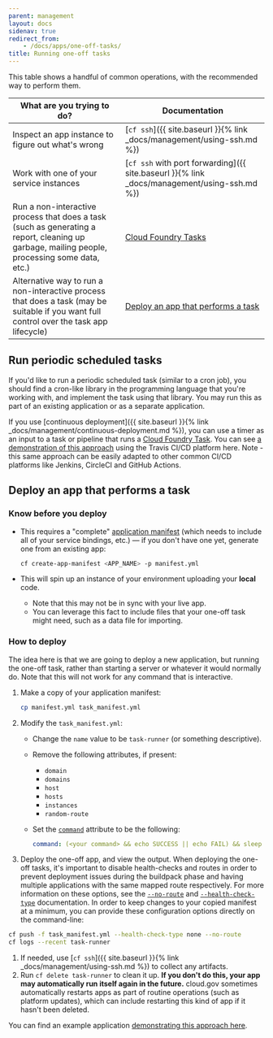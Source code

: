 ```yaml
---
parent: management
layout: docs
sidenav: true
redirect_from: 
    - /docs/apps/one-off-tasks/
title: Running one-off tasks
---
```


This table shows a handful of common operations, with the recommended way to perform them.

What are you trying to do? | Documentation
--- | ---
Inspect an app instance to figure out what's wrong | [`cf ssh`]({{ site.baseurl }}{% link _docs/management/using-ssh.md %})
Work with one of your service instances | [`cf ssh` with port forwarding]({{ site.baseurl }}{% link _docs/management/using-ssh.md %})
Run a non-interactive process that does a task (such as generating a report, cleaning up garbage, mailing people, processing some data, etc.) | [Cloud Foundry Tasks](https://docs.cloudfoundry.org/devguide/using-tasks.html)
Alternative way to run a non-interactive process that does a task (may be suitable if you want full control over the task app lifecycle) | [Deploy an app that performs a task](#deploy-an-app-that-performs-a-task)

## Run periodic scheduled tasks

If you'd like to run a periodic scheduled task (similar to a cron job), you should find a cron-like library in the programming language that you're working with, and implement the task using that library. You may run this as part of an existing application or as a separate application. 

If you use [continuous deployment]({{ site.baseurl }}{% link _docs/management/continuous-deployment.md %}), you can use a timer as an input to a task or pipeline that runs a [Cloud Foundry Task](https://docs.cloudfoundry.org/devguide/using-tasks.html). You can see [a demonstration of this approach](https://github.com/cloud-gov/cf-ci-triggered-task) using the Travis CI/CD platform here. Note - this same approach can be easily adapted to other common CI/CD platforms like Jenkins, CircleCI and GitHub Actions.

## Deploy an app that performs a task

### Know before you deploy

* This requires a "complete" [application manifest](http://docs.cloudfoundry.org/devguide/deploy-apps/manifest.html) (which needs to include all of your service bindings, etc.) &mdash; if you don't have one yet, generate one from an existing app:

    ```sh
    cf create-app-manifest <APP_NAME> -p manifest.yml
    ```

* This will spin up an instance of your environment uploading your **local** code.
    * Note that this may not be in sync with your live app.
    * You can leverage this fact to include files that your one-off task might need, such as a data file for importing.

### How to deploy

The idea here is that we are going to deploy a new application, but running the
one-off task, rather than starting a server or whatever it would normally do.
Note that this will not work for any command that is interactive.

1. Make a copy of your application manifest:

    ```sh
    cp manifest.yml task_manifest.yml
    ```

1. Modify the `task_manifest.yml`:
    * Change the `name` value to be `task-runner` (or something descriptive).
    * Remove the following attributes, if present:
        * `domain`
        * `domains`
        * `host`
        * `hosts`
        * `instances`
        * `random-route`
    * Set the [`command`](https://docs.cloudfoundry.org/devguide/deploy-apps/manifest.html#start-commands) attribute to be the following:

        ```yaml
        command: (<your command> && echo SUCCESS || echo FAIL) && sleep infinity
        ```

1. Deploy the one-off app, and view the output. When deploying the one-off tasks, it's important to disable health-checks and
   routes in order to prevent deployment issues during the buildpack phase and
   having multiple applications with the same mapped route respectively. For
   more information on these options, see the [`--no-route`][cf-no-route] and
   [`--health-check-type`][cf-health-check] documentation. In order to keep
   changes to your copied manifest at a minimum, you can provide these
   configuration options directly on the command-line:
```sh
cf push -f task_manifest.yml --health-check-type none --no-route
cf logs --recent task-runner
```
1. If needed, use [`cf ssh`]({{ site.baseurl }}{% link _docs/management/using-ssh.md %}) to collect any artifacts.
1. Run `cf delete task-runner` to clean it up. **If you don't do this, your app may automatically run itself again in the future.** cloud.gov sometimes automatically restarts apps as part of routine operations (such as platform updates), which can include restarting this kind of app if it hasn't been deleted.

[cf-no-route]: https://docs.cloudfoundry.org/devguide/deploy-apps/manifest.html#no-route "CloudFoundry Documentation about --no-route"
[cf-health-check]: https://docs.cloudfoundry.org/devguide/deploy-apps/manifest.html#health-check-type "CloudFoundry Documentation about --health-check-type"

You can find an example application [demonstrating this approach here](https://github.com/cloud-gov/cg-task-example).